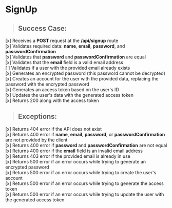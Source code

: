 # SignUp

> ## Success Case:
[x] Receives a **POST** request at the **/api/signup** route  
[x] Validates required data: **name**, **email**, **password**, and **passwordConfirmation**  
[x] Validates that **password** and **passwordConfirmation** are equal  
[x] Validates that the **email** field is a valid email address  
[ ] Validates if a user with the provided email already exists  
[x] Generates an encrypted password (this password cannot be decrypted)  
[x] Creates an account for the user with the provided data, replacing the password with the encrypted password  
[x] Generates an access token based on the user's ID  
[x] Updates the user's data with the generated access token  
[x] Returns 200 along with the access token  

> ## Exceptions:
[x] Returns 404 error if the API does not exist  
[x] Returns 400 error if **name**, **email**, **password**, or **passwordConfirmation** are not provided by the client  
[x] Returns 400 error if **password** and **passwordConfirmation** are not equal  
[x] Returns 400 error if the **email** field is an invalid email address  
[x] Returns 403 error if the provided email is already in use  
[x] Returns 500 error if an error occurs while trying to generate an encrypted password  
[x] Returns 500 error if an error occurs while trying to create the user's account  
[x] Returns 500 error if an error occurs while trying to generate the access token  
[x] Returns 500 error if an error occurs while trying to update the user with the generated access token  
